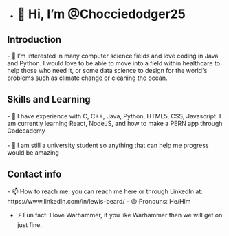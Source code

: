 - <h1>👋 Hi, I’m @Chocciedodger25</h1>

 <h2>Introduction</h2>
- 👀 I’m interested in many computer science fields and love coding in Java and Python. I would love to be able to
      move into a field within healthcare to help those who need it, or some data science to design for the world's problems
      such as climate change or cleaning the ocean.

  <h2>Skills and Learning</h2>
- 🌱 I have experience with C, C++, Java, Python, HTML5, CSS, Javascript. I am currently learning React, NodeJS, and how to make a PERN app through Codecademy 
<br>
<br>
- 💞️ I am still a university student so anything that can help me progress would be amazing

 <h2>Contact info</h2>
- 📫 How to reach me: you can reach me here or through LinkedIn at: https://www.linkedin.com/in/lewis-beard/
- 😄 Pronouns: He/Him
 
- ⚡ Fun fact: I love Warhammer, if you like Warhammer then we will get on just fine.

<!---
Chocciedodger25/Chocciedodger25 is a ✨ special ✨ repository because its `README.md` (this file) appears on your GitHub profile.
You can click the Preview link to take a look at your changes.
--->
